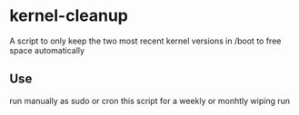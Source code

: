 # kernel-cleanup
A script to only keep the two most recent kernel versions in /boot to free space automatically

## Use

run manually as sudo or cron this script for a weekly or monhtly wiping run
